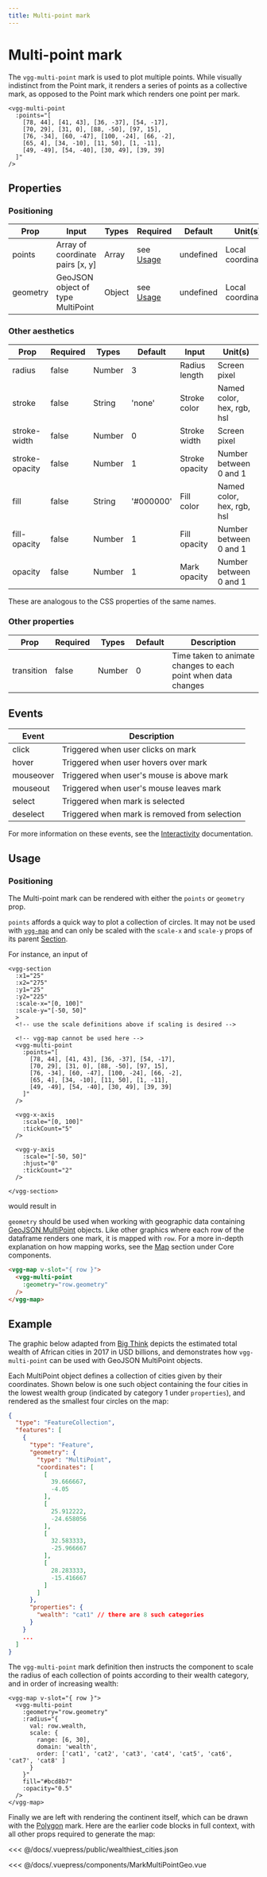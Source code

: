 ```yaml
---
title: Multi-point mark
---
```


# Multi-point mark

The `vgg-multi-point` mark is used to plot multiple points. While visually indistinct from the Point mark, it renders a series of points as a collective mark, as opposed to the Point mark which renders one point per mark.

<CodeDemoLayout>

<MarkMultiPointDemo />

<CodeLayout width="40%">

```vue
<vgg-multi-point
  :points="[
    [78, 44], [41, 43], [36, -37], [54, -17],
    [70, 29], [31, 0], [88, -50], [97, 15],
    [76, -34], [60, -47], [100, -24], [66, -2],
    [65, 4], [34, -10], [11, 50], [1, -11],
    [49, -49], [54, -40], [30, 49], [39, 39]
  ]"
/>
```

</CodeLayout>

</CodeDemoLayout>

## Properties

### Positioning

| Prop     | Input                             | Types  | Required                    |  Default  | Unit(s)            |
| -------- | --------------------------------- | ------ | --------------------------- | --------- |------------------- |
| points   | Array of coordinate pairs [x, y]  | Array  | see [Usage](#positioning-2) | undefined | Local coordinates  |
| geometry | GeoJSON object of type MultiPoint | Object | see [Usage](#positioning-2) | undefined | Local coordinates  |

### Other aesthetics

| Prop           | Required | Types  | Default   | Input          | Unit(s)                    |
| -------------- | -------- | ------ | --------- | -------------- | -------------------------- |
| radius         | false    | Number | 3         | Radius length  | Screen pixel               |
| stroke         | false    | String | 'none'    | Stroke color   | Named color, hex, rgb, hsl |
| stroke-width   | false    | Number | 0         | Stroke width   | Screen pixel               |
| stroke-opacity | false    | Number | 1         | Stroke opacity | Number between 0 and 1     |
| fill           | false    | String | '#000000' | Fill color     | Named color, hex, rgb, hsl |
| fill-opacity   | false    | Number | 1         | Fill opacity   | Number between 0 and 1     |
| opacity        | false    | Number | 1         | Mark opacity   | Number between 0 and 1     |

These are analogous to the CSS properties of the same names.

### Other properties

| Prop       | Required | Types  | Default | Description                                                   |
| ---------- | -------- | ------ | ------- | ------------------------------------------------------------- |
| transition | false    | Number | 0       | Time taken to animate changes to each point when data changes |

## Events

| Event     | Description                                   |
| --------- | --------------------------------------------- |
| click     | Triggered when user clicks on mark            |
| hover     | Triggered when user hovers over mark          |
| mouseover | Triggered when user's mouse is above mark     |
| mouseout  | Triggered when user's mouse leaves mark       |
| select    | Triggered when mark is selected               |
| deselect  | Triggered when mark is removed from selection |

For more information on these events, see the [Interactivity](../concepts/interactivity.md)
documentation.

## Usage

### Positioning

The Multi-point mark can be rendered with either the `points` or `geometry` prop.

 `points` affords a quick way to plot a collection of circles. It may not be used with [`vgg-map`](../core/map.html#description) and can only be scaled with the `scale-x` and `scale-y` props of its parent [Section](../core/section.html#defining-a-local-coordinate-system). 
 
 For instance, an input of

```vue
<vgg-section
  :x1="25"
  :x2="275"
  :y1="25"
  :y2="225"
  :scale-x="[0, 100]"
  :scale-y="[-50, 50]"
  >
  <!-- use the scale definitions above if scaling is desired -->
  
  <!-- vgg-map cannot be used here -->
  <vgg-multi-point
    :points="[
      [78, 44], [41, 43], [36, -37], [54, -17],
      [70, 29], [31, 0], [88, -50], [97, 15],
      [76, -34], [60, -47], [100, -24], [66, -2],
      [65, 4], [34, -10], [11, 50], [1, -11],
      [49, -49], [54, -40], [30, 49], [39, 39]
    ]"
  />

  <vgg-x-axis
    :scale="[0, 100]"
    :tickCount="5"
  />

  <vgg-y-axis
    :scale="[-50, 50]"
    :hjust="0"
    :tickCount="2"
  />

</vgg-section>
```

would result in

<MarkMultiPointDemo />


`geometry` should be used when working with geographic data containing [GeoJSON MultiPoint](https://tools.ietf.org/html/rfc7946#section-3.1.3) objects. Like other graphics where each row of the dataframe renders one mark, it is mapped with `row`. For a more in-depth explanation on how mapping works, see the [Map](../core/map.html#description) section under Core components.

```html
<vgg-map v-slot="{ row }">
  <vgg-multi-point
    :geometry="row.geometry"
  />
</vgg-map>
```

## Example

The graphic below adapted from [Big Think](https://bigthink.com/strange-maps/richest-cities-in-africa) depicts the estimated total wealth of African cities in 2017 in USD billions, and demonstrates how `vgg-multi-point` can be used with GeoJSON MultiPoint objects. 

<MarkMultiPointGeo />

Each MultiPoint object defines a collection of cities given by their coordinates. Shown below is one such object containing the four cities in the lowest wealth group (indicated by category 1 under `properties`), and rendered as the smallest four circles on the map:

```json
{
  "type": "FeatureCollection",
  "features": [
    {
      "type": "Feature",
      "geometry": {
        "type": "MultiPoint",
        "coordinates": [
          [
            39.666667,
            -4.05
          ],
          [
            25.912222,
            -24.658056
          ],
          [
            32.583333,
            -25.966667
          ],
          [
            28.283333,
            -15.416667
          ]
        ]
      },
      "properties": {
        "wealth": "cat1" // there are 8 such categories
      }
    }
    ...
  ]
}
```

The `vgg-multi-point` mark definition then instructs the component to scale the radius of each collection of points according to their wealth category, and in order of increasing wealth:

```vue
<vgg-map v-slot="{ row }">
  <vgg-multi-point
    :geometry="row.geometry"
    :radius="{
      val: row.wealth,
      scale: {
        range: [6, 30],
        domain: 'wealth',
        order: ['cat1', 'cat2', 'cat3', 'cat4', 'cat5', 'cat6', 'cat7', 'cat8' ]
      }
    }"
    fill="#bcd8b7"
    :opacity="0.5"
  />
</vgg-map>
```

Finally we are left with rendering the continent itself, which can be drawn with the [Polygon](polygon.md) mark. Here are the earlier code blocks in full context, with all other props required to generate the map:

<CodeDemoLayout>

<CodeLayout width="45%">

<<< @/docs/.vuepress/public/wealthiest_cities.json

</CodeLayout>

<CodeLayout width="45%">

<<< @/docs/.vuepress/components/MarkMultiPointGeo.vue

</CodeLayout>

</CodeDemoLayout>
